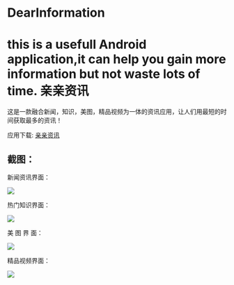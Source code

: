 # DearInformation
this is a usefull Android application,it can help you gain more information but not waste lots of time.
亲亲资讯
===
这是一款融合新闻，知识，美图，精品视频为一体的资讯应用，让人们用最短的时间获取最多的资讯！

应用下载:
  [亲亲资讯](http://fir.im/cykw)

截图：
--------

 新闻资讯界面：
  
  ![](https://github.com/gaoyehua/DearInformation/blob/master/shortcut/Screenshot_2016-11-15-12-01-00.png)
  
  热门知识界面：
  
  ![](https://github.com/gaoyehua/DearInformation/blob/master/shortcut/Screenshot_2016-11-15-12-01-13.png)
  
  美 图 界 面：
  
  ![](https://github.com/gaoyehua/DearInformation/blob/master/shortcut/Screenshot_2016-11-15-12-01-24.png)
  
  精品视频界面：
  
  ![](https://github.com/gaoyehua/DearInformation/blob/master/shortcut/Screenshot_2016-11-15-12-01-38.png)
  
